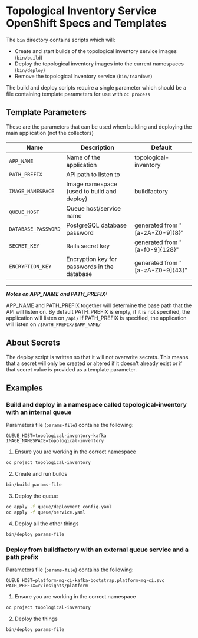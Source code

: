 # Topological Inventory Service OpenShift Specs and Templates

The `bin` directory contains scripts which will:
 - Create and start builds of the topological inventory service images (`bin/build`)
 - Deploy the topological inventory images into the current namespaces (`bin/deploy`)
 - Remove the topological inventory service (`bin/teardown`)

The build and deploy scripts require a single parameter which should be a file containing template parameters for use with `oc process`

## Template Parameters
These are the parameters that can be used when building and deploying the main application (not the collectors)

|  Name               |   Description                                | Default                          |
|---------------------|----------------------------------------------|----------------------------------|
| `APP_NAME`          | Name of the application                      | topological-inventory            |
| `PATH_PREFIX`       | API path to listen to                        |                                  |
| `IMAGE_NAMESPACE`   | Image namespace (used to build and deploy)   | buildfactory                     |
| `QUEUE_HOST`        | Queue host/service name                      |                                  |
| `DATABASE_PASSWORD` | PostgreSQL database password                 | generated from "[a-zA-Z0-9]{8}"  |
| `SECRET_KEY`        | Rails secret key                             | generated from "[a-f0-9]{128}"   |
| `ENCRYPTION_KEY`    | Encryption key for passwords in the database | generated from "[a-zA-Z0-9]{43}" |

---------------------------------------------------------------------------------------------------------

_**Notes on APP_NAME and PATH_PREFIX:**_

APP_NAME and PATH_PREFIX together will determine the base path that the API will listen on.
By default PATH_PREFIX is empty, if it is not specified, the application will listen on `/api/`
If PATH_PREFIX is specified, the application will listen on `/$PATH_PREFIX/$APP_NAME/`

## About Secrets

The deploy script is written so that it will not overwrite secrets.
This means that a secret will only be created or altered if it doesn't already exist or if that secret value is provided as a template parameter.

## Examples

### Build and deploy in a namespace called topological-inventory with an internal queue
Parameters file (`params-file`) contains the following:

```plain
QUEUE_HOST=topological-inventory-kafka
IMAGE_NAMESPACE=topological-inventory
```

1. Ensure you are working in the correct namespace

```bash
oc project topological-inventory
```

2. Create and run builds

```bash
bin/build params-file
```

3. Deploy the queue

```bash
oc apply -f queue/deployment_config.yaml
oc apply -f queue/service.yaml
```

4. Deploy all the other things

```bash
bin/deploy params-file
```

### Deploy from buildfactory with an external queue service and a path prefix
Parameters file (`params-file`) contains the following:

```plain
QUEUE_HOST=platform-mq-ci-kafka-bootstrap.platform-mq-ci.svc
PATH_PREFIX=r/insights/platform
```

1. Ensure you are working in the correct namespace

```bash
oc project topological-inventory
```

2. Deploy the things

```bash
bin/deploy params-file
```
